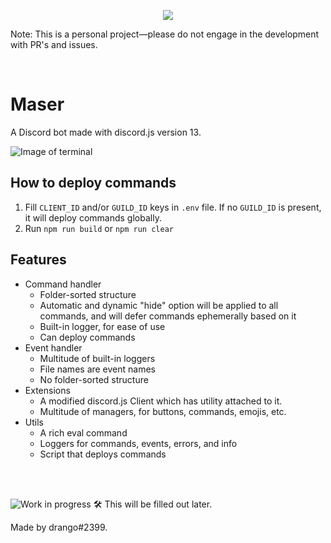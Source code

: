<p align="center">
    <a href="https://en.wikipedia.org/wiki/Maser">
        <img src="https://i.imgur.com/p0GGPVZ.png" />
    </a>
</p>

Note: This is a personal project—please do not engage in the development with PR's and issues.

<br />

# Maser
A Discord bot made with discord.js version 13.

![Image of terminal](https://i.imgur.com/6e9wm50.png)

## How to deploy commands
1. Fill `CLIENT_ID` and/or `GUILD_ID` keys in `.env` file.
	If no `GUILD_ID` is present, it will deploy commands globally.
2. Run `npm run build` or `npm run clear`

## Features
* Command handler
    * Folder-sorted structure
    * Automatic and dynamic "hide" option will be applied to all commands, and will defer commands ephemerally based on it
    * Built-in logger, for ease of use
    * Can deploy commands
* Event handler
    * Multitude of built-in loggers
    * File names are event names
    * No folder-sorted structure
* Extensions
    * A modified discord.js Client which has utility attached to it.
    * Multitude of managers, for buttons, commands, emojis, etc.
* Utils
    * A rich eval command
    * Loggers for commands, events, errors, and info
    * Script that deploys commands

<br /> <br />

![Work in progress](https://i.imgur.com/eS4Md4Q.png)
🛠️ This will be filled out later.

Made by drango#2399.
